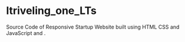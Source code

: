 # ltriveling_one_LTs
 Source Code of Responsive Startup Website built using HTML CSS and JavaScript and .
